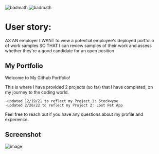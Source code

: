 ![badmath](https://img.shields.io/badge/-HTML-orange)
![badmath](https://img.shields.io/badge/-CSS-blue)

# User story:
AS AN employer
I WANT to view a potential employee's deployed portfolio of work samples
SO THAT I can review samples of their work and assess whether they're a good candidate for an open position


## My Portfolio

Welcome to My Github Portfolio!

This is where I have provided 2 projects (so far) that I have completed, on my journey to the coding world.

    -updated 12/19/21 to reflect my Project 1: Stockwyse
    -updated 2/20/22 to reflect my Project 2: Lost Pet App

Feel free to reach out if you have any questions about my profile and experience.

## Screenshot

![image](https://user-images.githubusercontent.com/92769029/154872127-812e457c-3eb9-46a3-9084-fc7b09b91481.png)

